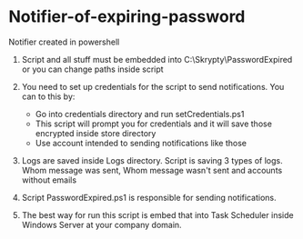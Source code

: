 # Notifier-of-expiring-password
Notifier created in powershell 

1. Script and all stuff must be embedded into C:\Skrypty\PasswordExpired or you can change paths inside script

2. You need to set up credentials for the script to send notifications. You can to this by:
	- Go into credentials directory and run setCredentials.ps1
	- This script will prompt you for credentials and it will save those encrypted inside store directory
	- Use account intended to sending notifications like those

3. Logs are saved inside Logs directory. Script is saving 3 types of logs.
	Whom message was sent, Whom message wasn't sent and accounts without emails


4. Script PasswordExpired.ps1 is responsible for sending notifications.

5. The best way for run this script is embed that into Task Scheduler inside Windows Server at your company domain.